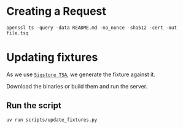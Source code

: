 # Creating a Request

```shell
openssl ts -query -data README.md -no_nonce -sha512 -cert -out file.tsq
```

# Updating fixtures

As we use [`Sigstore TSA`](https://github.com/sigstore/timestamp-authority), 
we generate the fixture against it.

Download the binaries or build them and run the server.


## Run the script
```shell
uv run scripts/update_fixtures.py
```